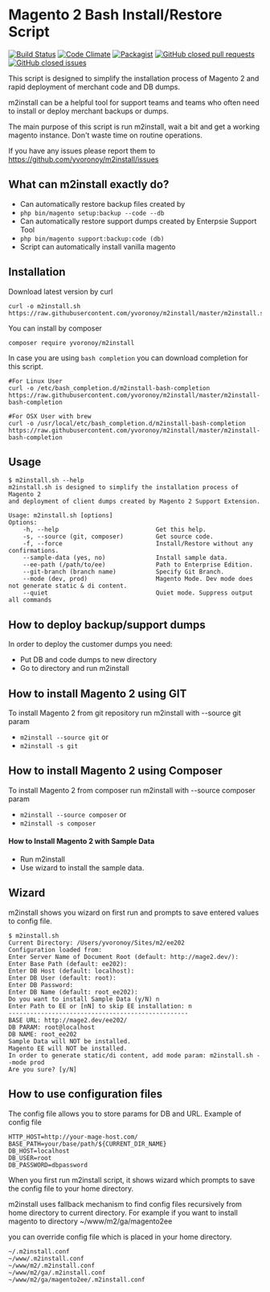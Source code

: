 # Magento 2 Bash Install/Restore Script 
[![Build Status](https://travis-ci.org/yyevgenii/m2install.svg?branch=master)](https://travis-ci.org/yyevgenii/m2install) [![Code Climate](https://codeclimate.com/github/yvoronoy/m2install/badges/gpa.svg)](https://codeclimate.com/github/yvoronoy/m2install) [![Packagist](https://img.shields.io/packagist/v/yvoronoy/m2install.svg?maxAge=2592000)](https://packagist.org/packages/yvoronoy/m2install) [![GitHub closed pull requests](https://img.shields.io/github/issues-pr-closed/yvoronoy/m2install.svg?maxAge=2592000)](https://github.com/yvoronoy/m2install/pulls?q=is%3Apr+is%3Aclosed) [![GitHub closed issues](https://img.shields.io/github/issues-closed/yvoronoy/m2install.svg?maxAge=2592000)](https://github.com/yvoronoy/m2install/issues?q=is%3Aissue+is%3Aclosed)

This script is designed to simplify the installation process of Magento 2 and rapid deployment of merchant code and DB dumps.

m2install can be a helpful tool for support teams and teams who often need to install or deploy merchant backups or dumps.

The main purpose of this script is run m2install, wait a bit and get a working magento instance.
Don't waste time on routine operations.

If you have any issues please report them to https://github.com/yvoronoy/m2install/issues

## What can m2install exactly do?
 - Can automatically restore backup files created by 
  - `php bin/magento setup:backup --code --db`
 - Can automatically restore support dumps created by Enterpsie Support Tool 
  - `php bin/magento support:backup:code (db)`
 - Script can automatically install vanilla magento

## Installation
Download latest version by curl
```
curl -o m2install.sh https://raw.githubusercontent.com/yvoronoy/m2install/master/m2install.sh
```

You can install by composer
```
composer require yvoronoy/m2install
```

In case you are using `bash completion` you can download completion for this script.
```
#For Linux User
curl -o /etc/bash_completion.d/m2install-bash-completion https://raw.githubusercontent.com/yvoronoy/m2install/master/m2install-bash-completion

#For OSX User with brew
curl -o /usr/local/etc/bash_completion.d/m2install-bash-completion https://raw.githubusercontent.com/yvoronoy/m2install/master/m2install-bash-completion
```

## Usage
```
$ m2install.sh --help
m2install.sh is designed to simplify the installation process of Magento 2
and deployment of client dumps created by Magento 2 Support Extension.

Usage: m2install.sh [options]
Options:
    -h, --help                           Get this help.
    -s, --source (git, composer)         Get source code.
    -f, --force                          Install/Restore without any confirmations.
    --sample-data (yes, no)              Install sample data.
    --ee-path (/path/to/ee)              Path to Enterprise Edition.
    --git-branch (branch name)           Specify Git Branch.
    --mode (dev, prod)                   Magento Mode. Dev mode does not generate static & di content.
    --quiet                              Quiet mode. Suppress output all commands
```

## How to deploy backup/support dumps
In order to deploy the customer dumps you need:
 
 * Put DB and code dumps to new directory
 * Go to directory and run m2install

## How to install Magento 2 using GIT
To install Magento 2 from git repository run m2install with --source git param
 * ```m2install --source git``` or
 * ```m2install -s git```

## How to install Magento 2 using Composer
To install Magento 2 from composer run m2install with --source composer param
 * ```m2install --source composer``` or
 * ```m2install -s composer```


#### How to Install Magento 2 with Sample Data
 * Run m2install
 * Use wizard to install the sample data.

## Wizard
m2install shows you wizard on first run and prompts to save entered values to config file.
```
$ m2install.sh 
Current Directory: /Users/yvoronoy/Sites/m2/ee202
Configuration loaded from:
Enter Server Name of Document Root (default: http://mage2.dev/): 
Enter Base Path (default: ee202): 
Enter DB Host (default: localhost): 
Enter DB User (default: root): 
Enter DB Password: 
Enter DB Name (default: root_ee202): 
Do you want to install Sample Data (y/N) n
Enter Path to EE or [nN] to skip EE installation: n
--------------------------------------------------
BASE URL: http://mage2.dev/ee202/
DB PARAM: root@localhost
DB NAME: root_ee202
Sample Data will NOT be installed.
Magento EE will NOT be installed.
In order to generate static/di content, add mode param: m2install.sh --mode prod
Are you sure? [y/N] 
```

## How to use configuration files
The config file allows you to store params for DB and URL.
Example of config file
```
HTTP_HOST=http://your-mage-host.com/
BASE_PATH=your/base/path/${CURRENT_DIR_NAME}
DB_HOST=localhost
DB_USER=root
DB_PASSWORD=dbpassword
```

When you first run m2install script, it shows wizard which prompts to save the config file to your home directory.

m2install uses fallback mechanism to find config files recursively from home directory to current directory.
For example if you want to install magento to directory 
~/www/m2/ga/magento2ee

you can override config file which is placed in your home directory.
```
~/.m2install.conf
~/www/.m2install.conf
~/www/m2/.m2install.conf
~/www/m2/ga/.m2install.conf
~/www/m2/ga/magento2ee/.m2install.conf
```


